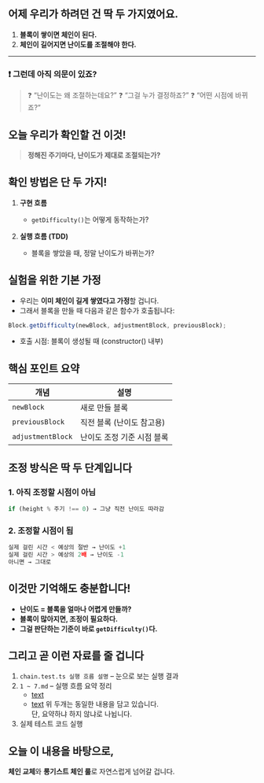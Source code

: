 ## 어제 우리가 하려던 건 딱 두 가지였어요.

1. **블록이 쌓이면 체인이 된다.**
2. **체인이 길어지면 난이도를 조절해야 한다.**

---

### ❗ 그런데 아직 의문이 있죠?

> ❓ “난이도는 왜 조절하는데요?”
> ❓ “그걸 누가 결정하죠?”
> ❓ “어떤 시점에 바뀌죠?”

## 오늘 우리가 확인할 건 이것!

> **정해진 주기마다, 난이도가 제대로 조절되는가?**

## 확인 방법은 단 두 가지!

1. **구현 흐름**

   - `getDifficulty()`는 어떻게 동작하는가?

2. **실행 흐름 (TDD)**

   - 블록을 쌓았을 때, 정말 난이도가 바뀌는가?

## 실험을 위한 기본 가정

- 우리는 **이미 체인이 길게 쌓였다고 가정**할 겁니다.
- 그래서 블록을 만들 때 다음과 같은 함수가 호출됩니다:

```ts
Block.getDifficulty(newBlock, adjustmentBlock, previousBlock);
```

- 호출 시점: 블록이 생성될 때 (constructor() 내부)

## 핵심 포인트 요약

| 개념              | 설명                       |
| ----------------- | -------------------------- |
| `newBlock`        | 새로 만들 블록             |
| `previousBlock`   | 직전 블록 (난이도 참고용)  |
| `adjustmentBlock` | 난이도 조정 기준 시점 블록 |

## 조정 방식은 딱 두 단계입니다

### 1. **아직 조정할 시점이 아님**

```ts
if (height % 주기 !== 0) → 그냥 직전 난이도 따라감
```

### 2. **조정할 시점이 됨**

```ts
실제 걸린 시간 < 예상의 절반 → 난이도 +1
실제 걸린 시간 > 예상의 2배 → 난이도 -1
아니면 → 그대로
```

## 이것만 기억해도 충분합니다!

- **난이도 = 블록을 얼마나 어렵게 만들까?**
- **블록이 많아지면, 조정이 필요하다.**
- **그걸 판단하는 기준이 바로 `getDifficulty()`다.**

## 그리고 곧 이런 자료를 줄 겁니다

1. `chain.test.ts 실행 흐름 설명` – 눈으로 보는 실행 결과
2. `1 ~ 7.md` – 실행 흐름 요약 정리
   - [text](5.whenDifficulty.md)
   - [text](6.whenDifficultyEasy.md)
     위 두개는 동일한 내용을 담고 있습니다.  
     단, 요약하냐 하지 않냐로 나뉩니다.
3. 실제 테스트 코드 실행

## 오늘 이 내용을 바탕으로,

**체인 교체**와 **롱기스트 체인 룰**로 자연스럽게 넘어갈 겁니다.
